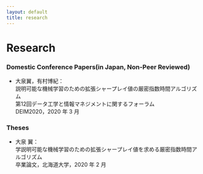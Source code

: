 ```yaml
---
layout: default
title: research
---
```


# Research

### Domestic Conference Papers(in Japan, Non-Peer Reviewed)

- 大泉翼，有村博紀：<br>
説明可能な機械学習のための拡張シャープレイ値の厳密指数時間アルゴリズム<br>第12回データ工学と情報マネジメントに関するフォーラム<br>DEIM2020，2020 年 3 月


### Theses
- 大泉 翼：<br>学説明可能な機械学習のための拡張シャープレイ値を求める厳密指数時間アルゴリズム<br>卒業論文，北海道大学，2020 年 2 月
